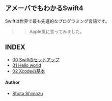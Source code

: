 アメーバでもわかるSwift4
-----------------------
Swiftは世界で最も先進的なプログラミング言語です。
>> Apple風に言ってみました。


## INDEX
- [00 Swiftのセットアップ](00_SetUp.md)
- [01 Hello world](01_helloworld.md)
- [02 Xcodeの基本](02_xcode_basics.md)



#### Author
- [Shota Shimazu](https://shotastage.github.io)
